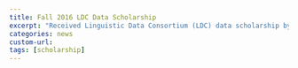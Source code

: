 ```yaml
---
title: Fall 2016 LDC Data Scholarship
excerpt: "Received Linguistic Data Consortium (LDC) data scholarship by submitting our research proposal."
categories: news
custom-url: 
tags: [scholarship]
---
```

